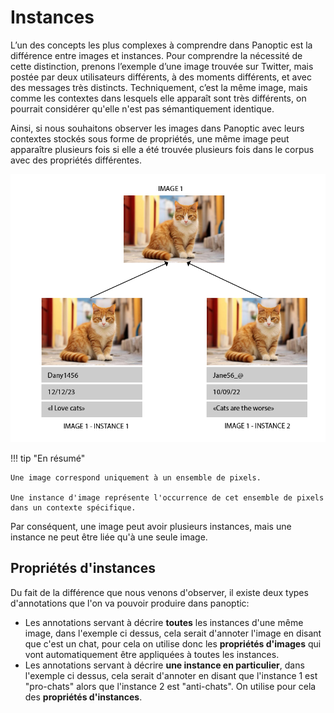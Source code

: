 # Instances

L’un des concepts les plus complexes à comprendre dans Panoptic est la différence entre images et instances. Pour comprendre la nécessité de cette distinction, prenons l’exemple d’une image trouvée sur Twitter, mais postée par deux utilisateurs différents, à des moments différents, et avec des messages très distincts. Techniquement, c’est la même image, mais comme les contextes dans lesquels elle apparaît sont très différents, on pourrait considérer qu'elle n'est pas sémantiquement identique.

Ainsi, si nous souhaitons observer les images dans Panoptic avec leurs contextes stockés sous forme de propriétés, une même image peut apparaître plusieurs fois si elle a été trouvée plusieurs fois dans le corpus avec des propriétés différentes.

![Alt text](../images/images_instances01.png)

!!! tip "En résumé"

    Une image correspond uniquement à un ensemble de pixels.

    Une instance d'image représente l'occurrence de cet ensemble de pixels dans un contexte spécifique.

Par conséquent, une image peut avoir plusieurs instances, mais une instance ne peut être liée qu'à une seule image.

## Propriétés d'instances

Du fait de la différence que nous venons d'observer, il existe deux types d'annotations que l'on va pouvoir produire dans panoptic:

- Les annotations servant à décrire **toutes** les instances d'une même image, dans l'exemple ci dessus, cela serait d'annoter l'image en disant que c'est un chat, pour cela on utilise donc les **propriétés d'images** qui vont automatiquement être appliquées à toutes les instances.
- Les annotations servant à décrire **une instance en particulier**, dans l'exemple ci dessus, cela serait d'annoter en disant que l'instance 1 est "pro-chats" alors que l'instance 2 est "anti-chats". On utilise pour cela des **propriétés d'instances**. 